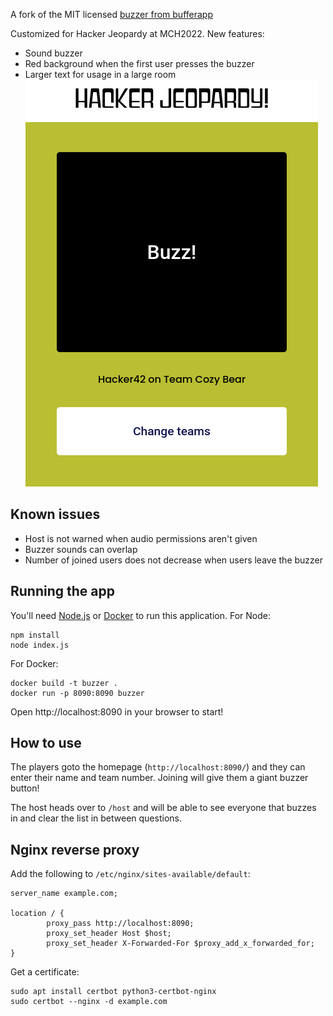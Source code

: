 A fork of the MIT licensed [buzzer from bufferapp](https://github.com/bufferapp/buzzer)

Customized for Hacker Jeopardy at MCH2022. New features:
* Sound buzzer
* Red background when the first user presses the buzzer
* Larger text for usage in a large room
![Buzzer screenshot](/screenshots/buzzer.png "Buzzer screenshot")

## Known issues
* Host is not warned when audio permissions aren't given
* Buzzer sounds can overlap
* Number of joined users does not decrease when users leave the buzzer

## Running the app

You'll need [Node.js](https://nodejs.org) or [Docker](https://www.docker.com/) to run this
application. For Node:

```
npm install
node index.js
```

For Docker:

```
docker build -t buzzer .
docker run -p 8090:8090 buzzer
```

Open http://localhost:8090 in your browser to start!

## How to use

The players goto the homepage (`http://localhost:8090/`) and they can enter their name and team
number. Joining will give them a giant buzzer button!

The host heads over to `/host` and will be able to see everyone that buzzes in and clear the list
in between questions.

## Nginx reverse proxy
Add the following to `/etc/nginx/sites-available/default`:
```
server_name example.com;

location / {
        proxy_pass http://localhost:8090;
        proxy_set_header Host $host;
        proxy_set_header X-Forwarded-For $proxy_add_x_forwarded_for;
}
```

Get a certificate:
```
sudo apt install certbot python3-certbot-nginx
sudo certbot --nginx -d example.com
```

